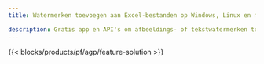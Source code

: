 ```yaml
---
title: Watermerken toevoegen aan Excel-bestanden op Windows, Linux en macOS 

description: Gratis app en API's om afbeeldings- of tekstwatermerken toe te voegen aan XLS-, XLSX- en ODS-bestanden
---
```

{{< blocks/products/pf/agp/feature-solution >}} 

